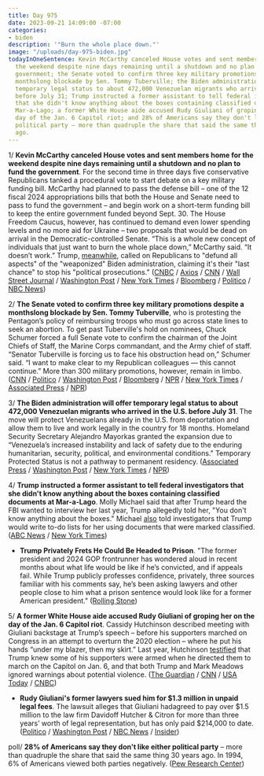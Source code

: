 ```yaml
---
title: Day 975
date: 2023-09-21 14:09:00 -07:00
categories:
- biden
description: '"Burn the whole place down."'
image: "/uploads/day-975-biden.jpg"
todayInOneSentence: Kevin McCarthy canceled House votes and sent members home for
  the weekend despite nine days remaining until a shutdown and no plan to fund the
  government; the Senate voted to confirm three key military promotions despite a
  monthslong blockade by Sen. Tommy Tuberville; the Biden administration will offer
  temporary legal status to about 472,000 Venezuelan migrants who arrived in the  U.S.
  before July 31; Trump instructed a former assistant to tell federal investigators
  that she didn't know anything about the boxes containing classified documents at
  Mar-a-Lago; a former White House aide accused Rudy Giuliani of groping her on the
  day of the Jan. 6 Capitol riot; and 28% of Americans say they don't like either
  political party – more than quadruple the share that said the same thing 30 years
  ago.
---
```


1/ **Kevin McCarthy canceled House votes and sent members home for the weekend despite nine days remaining until a shutdown and no plan to fund the government**. For the second time in three days five conservative Republicans tanked a procedural vote to start debate on a key military funding bill. McCarthy had planned to pass the defense bill – one of the 12 fiscal 2024 appropriations bills that both the House and Senate need to pass to fund the government – and begin work on a short-term funding bill to keep the entire government funded beyond Sept. 30. The House Freedom Caucus, however, has continued to demand even lower spending levels and no more aid for Ukraine – two proposals that would be dead on arrival in the Democratic-controlled Senate. “This is a whole new concept of individuals that just want to burn the whole place down,” McCarthy said. “It doesn’t work.” Trump, [meanwhile](https://www.axios.com/2023/09/21/trump-lobs-new-grenade-into-gops-government-shutdown-debate), called on Republicans to "defund all aspects" of the "weaponized" Biden administration, claiming it's their "last chance" to stop his "political prosecutions." ([CNBC](https://www.cnbc.com/2023/09/21/house-speaker-mccarthy-squeezed-in-shutdown-fight-markets-worry.html) / [Axios](https://www.axios.com/2023/09/21/kevin-mccarthy-house-republicans-shutdown-likely) / [CNN](https://www.cnn.com/2023/09/21/politics/house-government-shutdown-negotiations-latest/index.html) / [Wall Street Journal](https://www.wsj.com/politics/kevin-mccarthy-gop-government-shutdown-a3884c74) / [Washington Post](https://www.washingtonpost.com/politics/2023/09/21/house-republicans-spending/) / [New York Times](https://www.nytimes.com/2023/09/21/us/politics/mccarthy-spending-house-republicans.html) / [Bloomberg](https://www.bloomberg.com/news/articles/2023-09-21/mccarthy-ambushed-as-republican-hardliners-change-course-on-spending-plan?srnd=premium&sref=MIBMEEoj) / [Politico](https://www.politico.com/news/2023/09/21/house-gop-conservatives-block-defense-bill-00117400) / [NBC News](https://www.nbcnews.com/politics/congress/house-republicans-still-dont-votes-government-shutdown-looms-rcna111338))

2/ **The Senate voted to confirm three key military promotions despite a monthslong blockade by Sen. Tommy Tuberville**, who is protesting the Pentagon’s policy of reimbursing troops who must go across state lines to seek an abortion. To get past Tuberville's hold on nominees, Chuck Schumer forced a full Senate vote to confirm the chairman of the Joint Chiefs of Staff, the Marine Corps commandant, and the Army chief of staff. “Senator Tuberville is forcing us to face his obstruction head on,” Schumer said. “I want to make clear to my Republican colleagues — this cannot continue.” More than 300 military promotions, however, remain in limbo. ([CNN](https://www.cnn.com/2023/09/21/politics/senate-confirmation-votes-tuberville/index.html) / [Politico](https://www.politico.com/news/2023/09/20/brown-confirm-joint-chiefs-chair-00117247) / [Washington Post](https://www.washingtonpost.com/politics/2023/09/20/senate-military-schumer-tuberville/) / [Bloomberg](https://www.bloomberg.com/news/articles/2023-09-20/senate-confirms-top-us-military-officer-after-tuberville-block?sref=MIBMEEoj) / [NPR](https://www.npr.org/2023/09/20/1200705608/senate-tuberville-hold-military-promotions) / [New York Times](https://www.nytimes.com/2023/09/20/us/politics/senate-military-nominations-tuberville.html) / [Associated Press](https://apnews.com/article/tommy-tuberville-military-nominations-joint-chiefs-senate-d9e1471916db9652501128370455746c) / [NPR](https://www.npr.org/2023/09/20/1200705608/senate-tuberville-hold-military-promotions))

3/ **The Biden administration will offer temporary legal status to about 472,000 Venezuelan migrants who arrived in the  U.S. before July 31**. The move will protect Venezuelans already in the U.S. from deportation and allow them to live and work legally in the country for 18 months. Homeland Security Secretary Alejandro Mayorkas granted the expansion due to “Venezuela’s increased instability and lack of safety due to the enduring humanitarian, security, political, and environmental conditions." Temporary Protected Status is not a pathway to permanent residency. ([Associated Press](https://apnews.com/article/biden-immigration-border-migrant-venezuela-b914be14aaeef14eb01bd10ee23067f4) / [Washington Post](https://www.washingtonpost.com/immigration/2023/09/20/border-influx-migrants-biden/) / [New York Times](https://www.nytimes.com/2023/09/20/nyregion/biden-adams-migrants.html) / [NPR](https://www.npr.org/2023/09/20/1200719816/venezuelan-migrants-temporary-protected-status-us-border))

4/ **Trump instructed a former assistant to tell federal investigators that she didn't know anything about the boxes containing classified documents at Mar-a-Lago**. Molly Michael said that after Trump heard the FBI wanted to interview her last year, Trump allegedly told her, "You don't know anything about the boxes." Michael [also](https://whatthefuckjusthappenedtoday.com/2023/09/18/day-972/#trump-wrote-to-do-lists-for-his-whit) told investigators that Trump would write to-do lists for her using documents that were marked classified. ([ABC News](https://abcnews.go.com/US/trump-wrote-lists-assistant-white-house-documents-marked/story?id=103226113) / [New York Times](https://www.nytimes.com/2023/09/19/us/politics/trump-aide-classified-documents.html))

* **Trump Privately Frets He Could Be Headed to Prison**. "The former president and 2024 GOP frontrunner has wondered aloud in recent months about what life would be like if he’s convicted, and if appeals fail. While Trump publicly professes confidence, privately, three sources familiar with his comments say, he’s been asking lawyers and other people close to him what a prison sentence would look like for a former American president." ([Rolling Stone](https://www.rollingstone.com/politics/politics-features/trump-prison-conviction-trial-1234828231/))

5/ **A former White House aide accused Rudy Giuliani of groping her on the day of the Jan. 6 Capitol riot**. Cassidy Hutchinson described meeting with Giuliani backstage at Trump’s speech – before his supporters marched on Congress in an attempt to overturn the 2020 election – where he put his hands “under my blazer, then my skirt.” Last year, Hutchinson [testified](https://whatthefuckjusthappenedtoday.com/2022/06/28/day-525/#1-trump-knew-some-of-his-supporters) that Trump knew some of his supporters were armed when he directed them to march on the Capitol on Jan. 6, and that both Trump and Mark Meadows ignored warnings about potential violence. ([The Guardian](https://www.theguardian.com/us-news/2023/sep/20/rudy-giuliani-grope-cassidy-hutchinson-claim-january-6-trump-aide) / [CNN](https://www.cnn.com/2023/09/20/politics/cassidy-hutchinson-book-rudy-giuliani/index.html) / [USA Today](https://www.usatoday.com/story/news/politics/2023/09/20/former-trump-aide-cassidy-hutchinson-rudy-giuliani/70914479007/) / [CNBC](https://www.cnbc.com/2023/09/20/trump-aide-says-rudy-giuliani-groped-her-on-january-6.html))

* **Rudy Giuliani's former lawyers sued him for $1.3 million in unpaid legal fees**. The lawsuit alleges that Giuliani hadagreed to pay over $1.5 million to the law firm Davidoff Hutcher & Citron for more than three years’ worth of legal representation, but has only paid $214,000 to date. ([Politico](https://www.politico.com/news/2023/09/19/rudy-giuliani-lawyer-trump-00116671) / [Washington Post](https://www.washingtonpost.com/politics/2023/09/19/rudy-giuliani-sued-lawyer-robert-costello/) / [NBC News](https://www.nbcnews.com/politics/politics-news/giuliani-sued-former-lawyers-claiming-14-million-unpaid-legal-fees-rcna105731) / [Insider](https://www.businessinsider.com/giuliani-lawyers-lawsuit-1-million-unpaid-legal-fees-2023-9?op=1))

poll/ **28% of Americans say they don't like either political party** – more than quadruple the share that said the same thing 30 years ago. In 1994, 6% of Americans viewed both parties negatively. ([Pew Research Center](https://www.pewresearch.org/politics/2023/09/19/americans-dismal-views-of-the-nations-politics/))

